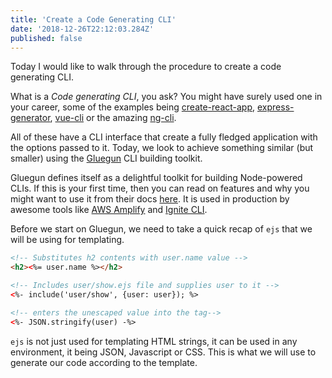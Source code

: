 ```yaml
---
title: 'Create a Code Generating CLI'
date: '2018-12-26T22:12:03.284Z'
published: false
---
```


Today I would like to walk through the procedure to create a code generating CLI.

What is a _Code generating CLI_, you ask? You might have surely used one in your career, some of the examples being [create-react-app](https://facebook.github.io/create-react-app/docs/getting-started), [express-generator](https://expressjs.com/en/starter/generator.html), [vue-cli](https://cli.vuejs.org/guide/) or the amazing [ng-cli](https://cli.angular.io/).

All of these have a CLI interface that create a fully fledged application with the options passed to it. Today, we look to achieve something similar (but smaller) using the [Gluegun](https://infinitered.github.io/gluegun/) CLI building toolkit.

Gluegun defines itself as a delightful toolkit for building Node-powered CLIs. If this is your first time, then you can read on features and why you might want to use it from their docs [here](https://infinitered.github.io/gluegun/#/?id=gluegun). It is used in production by awesome tools like [AWS Amplify](https://github.com/aws-amplify/amplify-cli) and [Ignite CLI](https://github.com/infinitered/ignite).

Before we start on Gluegun, we need to take a quick recap of `ejs` that we will be using for templating.

```html
<!-- Substitutes h2 contents with user.name value -->
<h2><%= user.name %></h2>

<!-- Includes user/show.ejs file and supplies user to it -->
<%- include('user/show', {user: user}); %>

<!-- enters the unescaped value into the tag-->
<%- JSON.stringify(user) -%>
```

`ejs` is not just used for templating HTML strings, it can be used in any environment, it being JSON, Javascript or CSS. This is what we will use to generate our code according to the template.
